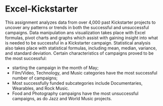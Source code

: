 # Excel-Kickstarter

This assignment analyzes data from over 4,000 past Kickstarter projects to uncover any patterns or trends in both the successful and unsuccessful campaigns. 
Data manipulation ans visualization takes place with Excel formulas, pivot charts and graphs which assist with gaining insight into what is needed to be successful 
in a Kickstarter campaign. Statistical analysis also takes place with statistical formulas, including mean, median, variance, and standard deviation. Certain characteristics of campaigns proved to be the most successful:

- starting the campaign in the month of May;
- Film/Video, Technology, and Music categories have the most successful number of campaigns;
- Most successfully funded subcategories include Documentaries, Wearables, and Rock Music. 
- Food and Photography campaigns have the most unsuccessful campaigns, as do Jazz and World Music projects. 
